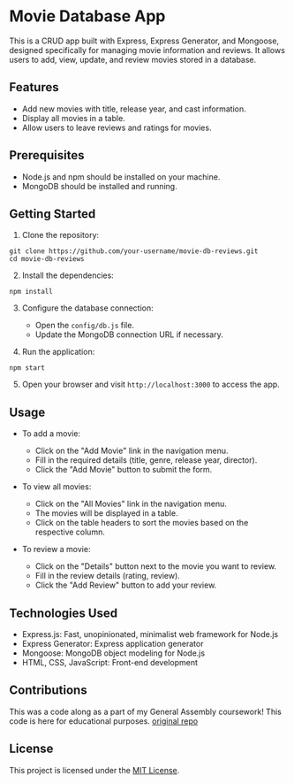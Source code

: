 # Movie Database App

This is a CRUD app built with Express, Express Generator, and Mongoose, designed specifically for managing movie information and reviews. It allows users to add, view, update, and review movies stored in a database.

## Features

- Add new movies with title, release year, and cast information.
- Display all movies in a table.
- Allow users to leave reviews and ratings for movies.

## Prerequisites

- Node.js and npm should be installed on your machine.
- MongoDB should be installed and running.

## Getting Started

1. Clone the repository:

```shell
git clone https://github.com/your-username/movie-db-reviews.git
cd movie-db-reviews
```

2. Install the dependencies:

```shell
npm install
```

3. Configure the database connection:

   - Open the `config/db.js` file.
   - Update the MongoDB connection URL if necessary.

4. Run the application:

```shell
npm start
```

5. Open your browser and visit `http://localhost:3000` to access the app.

## Usage

- To add a movie:
  - Click on the "Add Movie" link in the navigation menu.
  - Fill in the required details (title, genre, release year, director).
  - Click the "Add Movie" button to submit the form.

- To view all movies:
  - Click on the "All Movies" link in the navigation menu.
  - The movies will be displayed in a table.
  - Click on the table headers to sort the movies based on the respective column.

- To review a movie:
  - Click on the "Details" button next to the movie you want to review.
  - Fill in the review details (rating, review).
  - Click the "Add Review" button to add your review.

## Technologies Used

- Express.js: Fast, unopinionated, minimalist web framework for Node.js
- Express Generator: Express application generator
- Mongoose: MongoDB object modeling for Node.js
- HTML, CSS, JavaScript: Front-end development

## Contributions

This was a code along as a part of my General Assembly coursework! This code is here for educational purposes. [original repo](https://github.com/jim-clark/mongoose-movies)

## License

This project is licensed under the [MIT License](https://opensource.org/licenses/MIT).